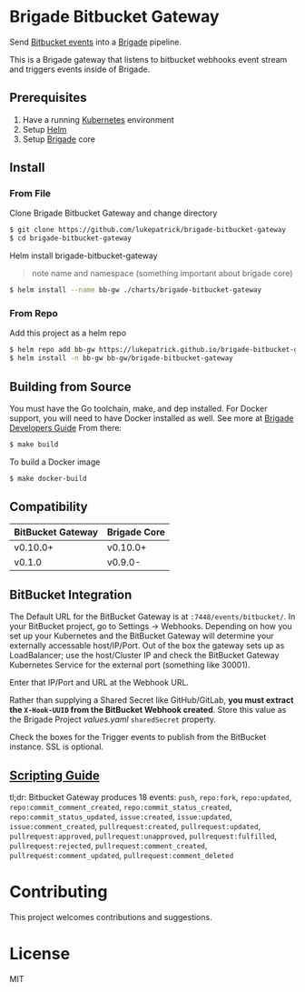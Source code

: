 # Brigade Bitbucket Gateway

Send [Bitbucket events](https://confluence.atlassian.com/bitbucket/manage-webhooks-735643732.html) into a [Brigade](https://github.com/Azure/brigade) pipeline. 

This is a Brigade gateway that listens to bitbucket webhooks event stream and triggers events inside of Brigade.

## Prerequisites

1. Have a running [Kubernetes](https://kubernetes.io/docs/setup/) environment
2. Setup [Helm](https://github.com/kubernetes/helm)
3. Setup [Brigade](https://github.com/Azure/brigade) core

## Install

### From File
Clone Brigade Bitbucket Gateway and change directory
```bash
$ git clone https://github.com/lukepatrick/brigade-bitbucket-gateway
$ cd brigade-bitbucket-gateway
```
Helm install brigade-bitbucket-gateway
> note name and namespace (something important about brigade core)
```bash
$ helm install --name bb-gw ./charts/brigade-bitbucket-gateway
```

### From Repo
Add this project as a helm repo

```bash
$ helm repo add bb-gw https://lukepatrick.github.io/brigade-bitbucket-gateway
$ helm install -n bb-gw bb-gw/brigade-bitbucket-gateway
```

## Building from Source
You must have the Go toolchain, make, and dep installed. For Docker support, you will need to have Docker installed as well. 
See more at [Brigade Developers Guide](https://github.com/Azure/brigade/blob/master/docs/topics/developers.md) 
From there:

```bash
$ make build
```
To build a Docker image
```bash
$ make docker-build
```

## Compatibility

| BitBucket Gateway | Brigade Core |
|-------------------|--------------|
| v0.10.0+          | v0.10.0+     |
| v0.1.0            | v0.9.0-      |


## BitBucket Integration
The Default URL for the BitBucket Gateway is at `:7448/events/bitbucket/`. In your BitBucket project, go to Settings -> Webhooks. Depending on how you set up 
your Kubernetes and the BitBucket Gateway will determine your externally accessable host/IP/Port. Out of the box the gateway sets up as LoadBalancer; use the host/Cluster IP and check the BitBucket Gateway Kubernetes Service for the external port (something like 30001).

Enter that IP/Port and URL at the Webhook URL. 

Rather than supplying a Shared Secret like GitHub/GitLab, **you must extract the `X-Hook-UUID` from the BitBucket Webhook created**. Store this value as the Brigade Project *values.yaml* `sharedSecret` property.

Check the boxes for the Trigger events to publish from the BitBucket instance. SSL is optional.

## [Scripting Guide](docs/scripting.md)
tl;dr: Bitbucket Gateway produces 18 events:
`push`,
`repo:fork`,
`repo:updated`,
`repo:commit_comment_created`,
`repo:commit_status_created`,
`repo:commit_status_updated`,
`issue:created`,
`issue:updated`,
`issue:comment_created`,
`pullrequest:created`,
`pullrequest:updated`,
`pullrequest:approved`,
`pullrequest:unapproved`,
`pullrequest:fulfilled`,
`pullrequest:rejected`,
`pullrequest:comment_created`,
`pullrequest:comment_updated`,
`pullrequest:comment_deleted`


# Contributing

This project welcomes contributions and suggestions.

# License

MIT